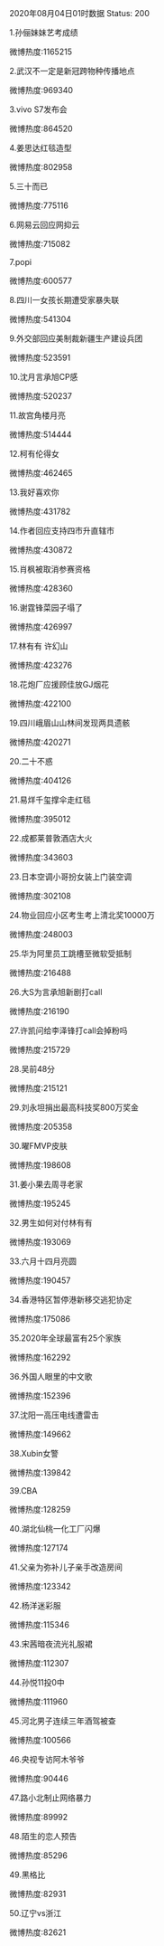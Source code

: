 2020年08月04日01时数据
Status: 200

1.孙俪妹妹艺考成绩

微博热度:1165215

2.武汉不一定是新冠跨物种传播地点

微博热度:969340

3.vivo S7发布会

微博热度:864520

4.姜思达红毯造型

微博热度:802958

5.三十而已

微博热度:775116

6.网易云回应网抑云

微博热度:715082

7.popi

微博热度:600577

8.四川一女孩长期遭受家暴失联

微博热度:541304

9.外交部回应美制裁新疆生产建设兵团

微博热度:523591

10.沈月言承旭CP感

微博热度:520237

11.故宫角楼月亮

微博热度:514444

12.柯有伦得女

微博热度:462465

13.我好喜欢你

微博热度:431782

14.作者回应支持四市升直辖市

微博热度:430872

15.肖枫被取消参赛资格

微博热度:428360

16.谢霆锋菜园子塌了

微博热度:426997

17.林有有 许幻山

微博热度:423276

18.花炮厂应援顾佳放GJ烟花

微博热度:422100

19.四川峨眉山山林间发现两具遗骸

微博热度:420271

20.二十不惑

微博热度:404126

21.易烊千玺撑伞走红毯

微博热度:395012

22.成都莱普敦酒店大火

微博热度:343603

23.日本空调小哥扮女装上门装空调

微博热度:302108

24.物业回应小区考生考上清北奖10000万

微博热度:248003

25.华为阿里员工跳槽至微软受抵制

微博热度:216488

26.大S为言承旭新剧打call

微博热度:216190

27.许凯问给李泽锋打call会掉粉吗

微博热度:215729

28.吴前48分

微博热度:215121

29.刘永坦捐出最高科技奖800万奖金

微博热度:205358

30.曜FMVP皮肤

微博热度:198608

31.姜小果去周寻老家

微博热度:195245

32.男生如何对付林有有

微博热度:193069

33.六月十四月亮圆

微博热度:190457

34.香港特区暂停港新移交逃犯协定

微博热度:175086

35.2020年全球最富有25个家族

微博热度:162292

36.外国人眼里的中文歌

微博热度:152396

37.沈阳一高压电线遭雷击

微博热度:149662

38.Xubin女警

微博热度:139842

39.CBA

微博热度:128259

40.湖北仙桃一化工厂闪爆

微博热度:127174

41.父亲为弥补儿子亲手改造房间

微博热度:123342

42.杨洋迷彩服

微博热度:115346

43.宋茜暗夜流光礼服裙

微博热度:112307

44.孙悦11投0中

微博热度:111960

45.河北男子连续三年酒驾被查

微博热度:100566

46.央视专访阿木爷爷

微博热度:90446

47.路小北制止网络暴力

微博热度:89992

48.陌生的恋人预告

微博热度:85296

49.黑格比

微博热度:82931

50.辽宁vs浙江

微博热度:82621

